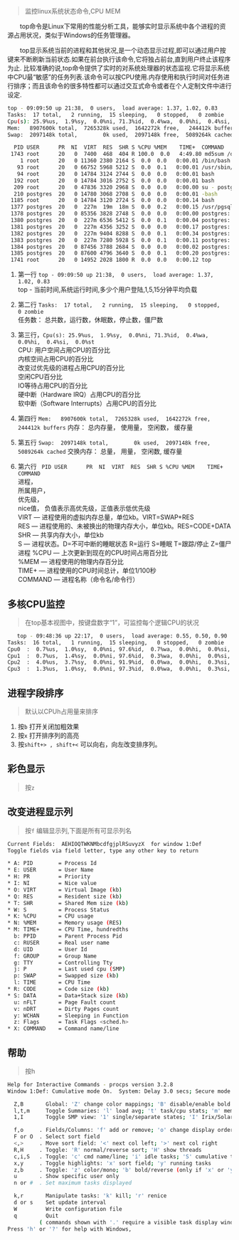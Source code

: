 
> 监控linux系统状态命令,CPU MEM

　　top命令是Linux下常用的性能分析工具，能够实时显示系统中各个进程的资源占用状况，类似于Windows的任务管理器。   

　　top显示系统当前的进程和其他状况,是一个动态显示过程,即可以通过用户按键来不断刷新当前状态.如果在前台执行该命令,它将独占前台,直到用户终止该程序为止. 比较准确的说,top命令提供了实时的对系统处理器的状态监视.它将显示系统中CPU最“敏感”的任务列表.该命令可以按CPU使用.内存使用和执行时间对任务进行排序；而且该命令的很多特性都可以通过交互式命令或者在个人定制文件中进行设定. 

<!--more-->

```bash
top - 09:09:50 up 21:38,  0 users,  load average: 1.37, 1.02, 0.83
Tasks:  17 total,   2 running,  15 sleeping,   0 stopped,   0 zombie
Cpu(s): 25.9%us,  1.9%sy,  0.0%ni, 71.3%id,  0.4%wa,  0.0%hi,  0.4%si,  0.0%st
Mem:   8907600k total,  7265328k used,  1642272k free,   244412k buffers
Swap:  2097148k total,        0k used,  2097148k free,  5089264k cached

  PID USER      PR  NI  VIRT  RES  SHR S %CPU %MEM    TIME+  COMMAND
 1743 root      20   0  7400  468  404 R 100.0  0.0   4:49.80 md5sum /dev/zero
    1 root      20   0 11360 2380 2164 S  0.0  0.0   0:00.01 /bin/bash /usr/local/bin/docker-entrypoint.sh
   93 root      20   0 66752 5968 5212 S  0.0  0.1   0:00.01 /usr/sbin/sshd -D
   94 root      20   0 14784 3124 2744 S  0.0  0.0   0:00.01 bash
  192 root      20   0 14784 3016 2752 S  0.0  0.0   0:00.01 bash
  209 root      20   0 47836 3320 2968 S  0.0  0.0   0:00.00 su - postgres
  210 postgres  20   0 14780 3068 2708 S  0.0  0.0   0:00.01 -bash
 1185 root      20   0 14784 3120 2724 S  0.0  0.0   0:00.14 bash
 1377 postgres  20   0  227m  19m  18m S  0.0  0.2   0:00.15 /usr/pgsql-9.6/bin/postgres
 1378 postgres  20   0 85356 3828 2748 S  0.0  0.0   0:00.00 postgres: logger process
 1380 postgres  20   0  227m 6536 5412 S  0.0  0.1   0:00.04 postgres: checkpointer process
 1381 postgres  20   0  227m 4356 3252 S  0.0  0.0   0:00.17 postgres: writer process
 1382 postgres  20   0  227m 9404 8288 S  0.0  0.1   0:00.34 postgres: wal writer process
 1383 postgres  20   0  227m 7280 5928 S  0.0  0.1   0:00.11 postgres: autovacuum launcher process
 1384 postgres  20   0 87456 3788 2684 S  0.0  0.0   0:00.02 postgres: archiver process
 1385 postgres  20   0 87600 4796 3640 S  0.0  0.1   0:00.20 postgres: stats collector process
 1741 root      20   0 14952 2028 1800 R  0.0  0.0   0:00.12 top
```

1. 第一行 `top - 09:09:50 up 21:38,  0 users,  load average: 1.37, 1.02, 0.83`   
   top - 当前时间,系统运行时间,多少个用户登陆,1,5,15分钟平均负载

2. 第二行 `Tasks:  17 total,   2 running,  15 sleeping,   0 stopped,   0 zombie`  
   任务数： 总共数，运行数，休眠数，停止数，僵尸数

3. 第三行，`Cpu(s): 25.9%us,  1.9%sy,  0.0%ni, 71.3%id,  0.4%wa,  0.0%hi,  0.4%si,  0.0%st`  
   CPU:  用户空间占用CPU的百分比  
         内核空间占用CPU的百分比  
         改变过优先级的进程占用CPU的百分比  
         空闲CPU百分比    
         IO等待占用CPU的百分比   
        硬中断（Hardware IRQ）占用CPU的百分比  
        软中断（Software Interrupts）占用CPU的百分比

4. 第四行 `Mem:   8907600k total,  7265328k used,  1642272k free,   244412k buffers`
    内存： 总内存量， 使用量， 空闲数， 缓存量

5. 第五行 `Swap:  2097148k total,        0k used,  2097148k free,  5089264k cached` 
   交换内存： 总量， 用量， 空闲数, 缓存量

6. 第六行 ` PID USER      PR  NI  VIRT  RES  SHR S %CPU %MEM    TIME+  COMMAND`   
   进程，  
   所属用户，  
   优先级，  
   nice值， 负值表示高优先级，正值表示低优先级  
   VIRT — 进程使用的虚拟内存总量，单位kb。VIRT=SWAP+RES  
    RES — 进程使用的、未被换出的物理内存大小，单位kb。RES=CODE+DATA 
    SHR — 共享内存大小，单位kb   
    S — 进程状态。D=不可中断的睡眠状态 R=运行 S=睡眠 T=跟踪/停止 Z=僵尸进程
    %CPU — 上次更新到现在的CPU时间占用百分比   
    %MEM — 进程使用的物理内存百分比   
    TIME+ — 进程使用的CPU时间总计，单位1/100秒   
    COMMAND — 进程名称（命令名/命令行）   


## 多核CPU监控

> 在top基本视图中，按键盘数字“1”，可监控每个逻辑CPU的状况
```bash
   top - 09:48:36 up 22:17,  0 users,  load average: 0.55, 0.50, 0.90
Tasks:  16 total,   1 running,  15 sleeping,   0 stopped,   0 zombie
Cpu0  :  0.7%us,  1.0%sy,  0.0%ni, 97.6%id,  0.7%wa,  0.0%hi,  0.0%si,  0.0%st
Cpu1  :  0.7%us,  1.4%sy,  0.0%ni, 97.6%id,  0.3%wa,  0.0%hi,  0.0%si,  0.0%st
Cpu2  :  4.0%us,  3.7%sy,  0.0%ni, 91.9%id,  0.0%wa,  0.0%hi,  0.3%si,  0.0%st
Cpu3  :  1.3%us,  1.0%sy,  0.0%ni, 97.3%id,  0.0%wa,  0.0%hi,  0.3%si,  0.0%st
```

## 进程字段排序

> 默认以CPUh占用量来排序
1. 按`b` 打开关闭加粗效果
2. 按`x` 打开排序列的高亮
3. 按`shift+> , shift+<` 可以向右，向左改变排序列。

## 彩色显示
> 按`z` 


## 改变进程显示列
> 按`f` 编辑显示列,下面是所有可显示列名

```bash
Current Fields:  AEHIOQTWKNMbcdfgjplRSuvyzX  for window 1:Def
Toggle fields via field letter, type any other key to return

* A: PID        = Process Id
* E: USER       = User Name
* H: PR         = Priority
* I: NI         = Nice value
* O: VIRT       = Virtual Image (kb)
* Q: RES        = Resident size (kb)
* T: SHR        = Shared Mem size (kb)
* W: S          = Process Status
* K: %CPU       = CPU usage
* N: %MEM       = Memory usage (RES)
* M: TIME+      = CPU Time, hundredths
  b: PPID       = Parent Process Pid
  c: RUSER      = Real user name
  d: UID        = User Id
  f: GROUP      = Group Name
  g: TTY        = Controlling Tty
  j: P          = Last used cpu (SMP)
  p: SWAP       = Swapped size (kb)
  l: TIME       = CPU Time
* R: CODE       = Code size (kb)
* S: DATA       = Data+Stack size (kb)
  u: nFLT       = Page Fault count
  v: nDRT       = Dirty Pages count
  y: WCHAN      = Sleeping in Function
  z: Flags      = Task Flags <sched.h>
* X: COMMAND    = Command name/line
```

## 帮助
> 按h

```bash
Help for Interactive Commands - procps version 3.2.8
Window 1:Def: Cumulative mode On.  System: Delay 3.0 secs; Secure mode Off.

  Z,B       Global: 'Z' change color mappings; 'B' disable/enable bold
  l,t,m     Toggle Summaries: 'l' load avg; 't' task/cpu stats; 'm' mem info
  1,I       Toggle SMP view: '1' single/separate states; 'I' Irix/Solaris mode

  f,o     . Fields/Columns: 'f' add or remove; 'o' change display order
  F or O  . Select sort field
  <,>     . Move sort field: '<' next col left; '>' next col right
  R,H     . Toggle: 'R' normal/reverse sort; 'H' show threads
  c,i,S   . Toggle: 'c' cmd name/line; 'i' idle tasks; 'S' cumulative time
  x,y     . Toggle highlights: 'x' sort field; 'y' running tasks
  z,b     . Toggle: 'z' color/mono; 'b' bold/reverse (only if 'x' or 'y')
  u       . Show specific user only
  n or #  . Set maximum tasks displayed

  k,r       Manipulate tasks: 'k' kill; 'r' renice
  d or s    Set update interval
  W         Write configuration file
  q         Quit
          ( commands shown with '.' require a visible task display window )
Press 'h' or '?' for help with Windows,
```